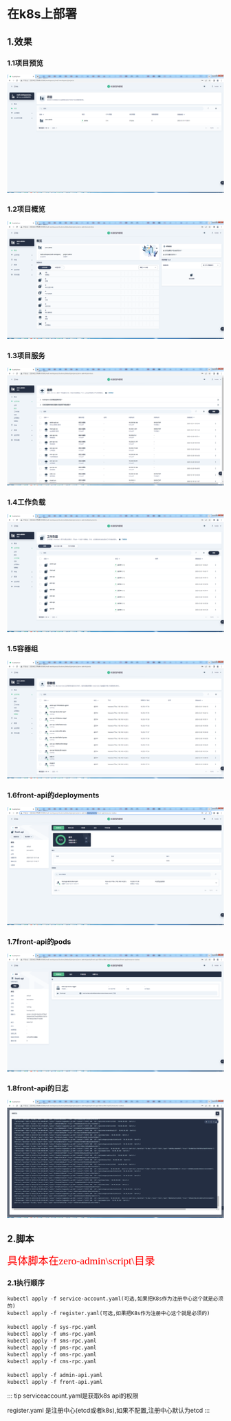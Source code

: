 # 在k8s上部署

## 1.效果

### 1.1项目预览

![image-20231227094812485](k8s.assets/image-20231227094812485.png)

### 1.2项目概览

![image-20231227094934471](k8s.assets/image-20231227094934471.png)

### 1.3项目服务

![image-20231227095009680](k8s.assets/image-20231227095009680.png)

### 1.4工作负载

![image-20231227095052928](k8s.assets/image-20231227095052928.png)

### 1.5容器组

![image-20231227095111216](k8s.assets/image-20231227095111216.png)

### 1.6front-api的deployments

![image-20231227095234237](k8s.assets/image-20231227095234237.png)

### 1.7front-api的pods

![image-20231227095328574](k8s.assets/image-20231227095328574.png)

### 1.8front-api的日志

![image-20231227095837116](k8s.assets/image-20231227095837116.png)

## 2.脚本

<font face="宋体" color=red size=5>具体脚本在zero-admin\script\目录</font>

### 2.1执行顺序

```shell
kubectl apply -f service-account.yaml(可选,如果把K8s作为注册中心这个就是必须的)
kubectl apply -f register.yaml(可选,如果把K8s作为注册中心这个就是必须的)

kubectl apply -f sys-rpc.yaml
kubectl apply -f ums-rpc.yaml
kubectl apply -f sms-rpc.yaml
kubectl apply -f pms-rpc.yaml
kubectl apply -f oms-rpc.yaml
kubectl apply -f cms-rpc.yaml

kubectl apply -f admin-api.yaml
kubectl apply -f front-api.yaml
```

::: tip
serviceaccount.yaml是获取k8s api的权限

register.yaml 是注册中心(etcd或者k8s),如果不配置,注册中心默认为etcd
:::
